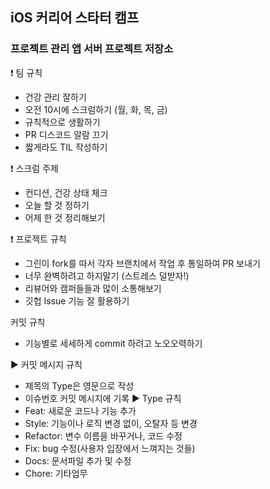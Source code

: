 ## iOS 커리어 스타터 캠프

### 프로젝트 관리 앱 서버 프로젝트 저장소


❗ 팀 규칙
- 건강 관리 잘하기
- 오전 10시에 스크럼하기 (월, 화, 목, 금)
- 규칙적으로 생활하기
- PR 디스코드 알람 끄기
- 짧게라도 TIL 작성하기


❗ 스크럼 주제
- 컨디션, 건강 상태 체크
- 오늘 할 것 정하기
- 어제 한 것 정리해보기


❗ 프로젝트 규칙
- 그린이 fork를 따서 각자 브랜치에서 작업 후 통일하여 PR 보내기
- 너무 완벽하려고 하지말기 (스트레스 덜받자!)
- 리뷰어와 캠퍼들들과 많이 소통해보기
- 깃헙 Issue 기능 잘 활용하기


커밋 규칙
- 기능별로 세세하게 commit 하려고 노오오력하기

► 커밋 메시지 규칙
- 제목의 Type은 영문으로 작성
- 이슈번호 커밋 메시지에 기록
► Type 규칙
- Feat: 새로운 코드나 기능 추가
- Style: 기능이나 로직 변경 없이, 오탈자 등 변경
- Refactor: 변수 이름을 바꾸거나, 코드 수정
- Fix: bug 수정(사용자 입장에서 느껴지는 것들)
- Docs: 문서파일 추가 및 수정
- Chore: 기타업무
